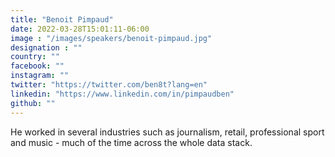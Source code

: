 ```yaml
---
title: "Benoit Pimpaud"
date: 2022-03-28T15:01:11-06:00
image : "/images/speakers/benoit-pimpaud.jpg"
designation : ""
country: ""
facebook: ""
instagram: ""
twitter: "https://twitter.com/ben8t?lang=en"
linkedin: "https://www.linkedin.com/in/pimpaudben"
github: ""
---
```


He worked in several industries such as journalism, retail, professional sport and music - much of the time across the whole data stack. 